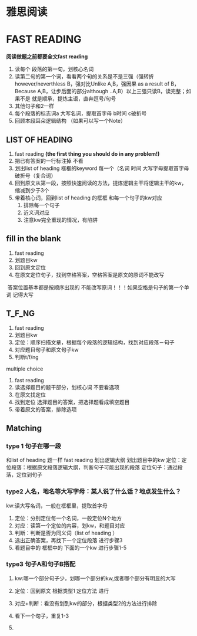 # 雅思阅读


<!--more-->

# FAST READING 

**阅读做题之前都要全文fast reading**

1. 读每个 段落的第一句，划核心名词
2. 读第二句的第一个词，看看两个句的关系是不是三强（强转折however/neverthless B，强对比Unlike A,B，强因果 as a result of B， Because A,B，让步后面的部分although ..A,B）以上三强只读B，读完整；如果不是 就是顺承，提炼主语，直奔逗号/句号
3. 其他句子和2一样
4. 每个段落的标志词a 大写名词，提取首字母 b时间 c破折号
5. 回顾本段耳朵逻辑结构 （如果可以写一个Note）

## LIST OF HEADING

1. fast reading **(the first thing you should do in any problem!)** 
2. 把已有答案的一行标注掉 不看
3. 划出list of heading 框框的keyword 每一个（名词 时间 大写字母提取首字母  破折号（复合词）
4. 回到原文从第一段，按照快速阅读的⽅法，提炼逻辑主干将逻辑主干的kw，缩减到少于3个
5. 带着核心词，回到list of heading 的框框 和每一个句子的kw对应
   1. 排除每一个句子
   2. 近义词对应
   3. 注意kw完全重现的情况，有陷阱

## fill in the blank

1. fast reading 
2. 划题目kw
3. 回到原文定位
4. 在原文定位句子，找到空格答案，空格答案是原文的原词不能改写 

​	答案位置基本都是按顺序出现的 不能改写原词！！！如果空格是句子的第一个单词 记得大写

## T_F_NG

1. fast reading
2. 划题目kw
3. 定位：顺序扫描⽂章，根据每个段落的逻辑结构，找到对应段落－句⼦
4. 对应题目句子和原文句子kw
5. 判断t/f/ng

multiple choice

1. fast reading 
2. 读选择题目的题干部分，划核心词 不要看选项
3. 在原文找定位
4. 找到定位 选择题目的答案，把选择题看成填空题目
5. 带着原文的答案，排除选项

## Matching

### type 1 句子在哪一段

和list of heading 题一样 
fast reading 划出逻辑大纲
划出题目中的kw
定位：定位段落：根据原文段落逻辑大纲，判断句子可能出现的段落
定位句子：通过段落，定位到句子

### type2 人名，地名等大写字母：某人说了什么话？地点发生什么？

kw:读大写名词，一般在框框里，提取首字母

1. 定位：分别定位每一个名词，一般定位N个地方
2. 对应：读第一个定位的内容，划kw，和题目对应
3. 判断：判断是否为同义词（list of heading ）
4. 选出正确答案，再找下一个定位段落 进行步骤3
5. 看题目中的 框框中的 下面的一个kw 进行步骤1-5

### type3 句子A和句子B搭配

1. kw:哪一个部分句子少，划哪一个部分的kw,或者哪个部分有明显的大写
2. 定位：回到原文 根据类型1 定位方法 进行
3. 对应+判断：看没有划到kw的部分，根据类型2的方法进行排除
4. 看下一个句子，重复1-3

1. 




